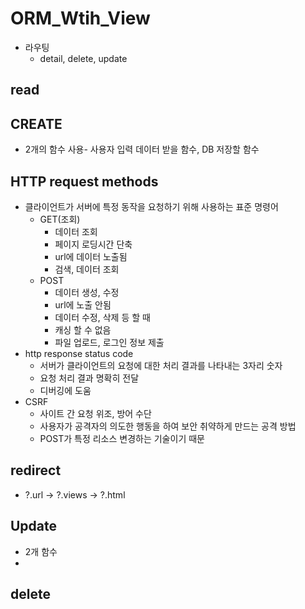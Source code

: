 # ORM_Wtih_View
- 라우팅
  * detail, delete, update

## read


## CREATE
- 2개의 함수 사용- 사용자 입력 데이터 받을 함수, DB 저장할 함수


## HTTP request methods
- 클라이언트가 서버에 특정 동작을 요청하기 위해 사용하는 표준 명령어
  * GET(조회)
    * 데이터 조회
    * 페이지 로딩시간 단축
    * url에 데이터 노출됨
    * 검색, 데이터 조회
  * POST
    * 데이터 생성, 수정
    * url에 노출 안됨
    * 데이터 수정, 삭제 등 할 때
    * 캐싱 할 수 없음
    * 파일 업로드, 로그인 정보 제출
- http response status code
  * 서버가 클라이언트의 요청에 대한 처리 결과를 나타내는 3자리 숫자
  * 요청 처리 결과 명확히 전달
  * 디버깅에 도움
- CSRF
  * 사이트 간 요청 위조, 방어 수단
  * 사용자가 공격자의 의도한 행동을 하여 보안 취약하게 만드는 공격 방법
  * POST가 특정 리소스 변경하는 기술이기 때문


## redirect
- ?.url -> ?.views -> ?.html


## Update
- 2개 함수
- 


## delete